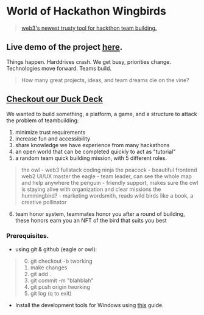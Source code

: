 # World of Hackathon Wingbirds

> [web3's newest trusty tool for hackthon team building.](https://tippi-fifestarr.github.io/Ultimate-Blockchain-Productivity-Platform/w0hw/)

## Live demo of the project [here](https://twilight-dust-2356.on.fleek.co/).



Things happen. Harddrives crash. We get busy, priorities change.  Technologies move forward.  Teams build.  
> How many great projects, ideas, and team dreams die on the vine?

## [Checkout our Duck Deck](https://docs.google.com/presentation/d/1FysFroMA5JVOjpp3dHZc33gwIGsLrgLiUEcyiEJBUjM/edit?usp=sharing)

We wanted to build something, a platform, a game, and a structure to attack the problem of teambuilding:
1. minimize trust requirements
2. increase fun and accessibility
3. share knowledge we have experience from many hackathons
4. an open world that can be completed quickly to act as "tutorial"
5. a random team quick building mission, with 5 different roles.
> the owl - web3 fullstack coding ninja
> the peacock - beautiful frontend web2 UI/UX master 
> the eagle - team leader, can see the whole map and help anywhere
> the penguin - friendly support, makes sure the owl is staying alive with organization and clear missions
> the hummingbird? - marketing wordsmith, reads wild birds like a book, a creative pollinator
6. team honor system, teammates honor you after a round of building, these honors earn you an NFT of the bird that suits you best

### Prerequisites.

- using git & github (eagle or owl):

> 0. git checkout -b tworking
> 1. make changes
> 2. git add .
> 3. git commit -m "blahblah"
> 4. git push origin tworking
> 5. git log (q to exit)

- Install the development tools for Windows using [this](https://medium.com/@cromewar/how-to-setup-windows-10-11-for-smart-contract-development-and-brownie-e7d8d13555b3) guide.
